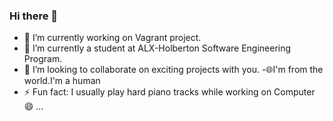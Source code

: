 ### Hi there 👋


- 🔭 I’m currently working on Vagrant project.
- 🌱 I’m currently a student at ALX-Holberton Software Engineering Program.
- 👯 I’m looking to collaborate on exciting projects with you.
-:globe_with_meridians:I'm from the world.I'm a human
- ⚡ Fun fact: I usually play hard piano tracks while working on Computer 😄 ...

